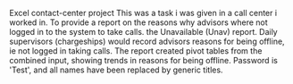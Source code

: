Excel contact-center project 
This was a task i was given in a call center i worked in. 
To provide a report on the reasons why advisors where not logged in to the system to take calls. the Unavailable (Unav) report.
Daily supervisors (chargeships) would record advisors reasons for being offline, ie not logged in taking calls.
The report created pivot tables from the combined input, showing trends in reasons for being offline.
Password is 'Test', and all names have been replaced by generic titles.
